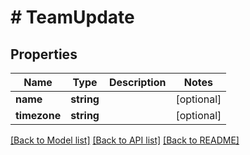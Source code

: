 # # TeamUpdate

## Properties

Name | Type | Description | Notes
------------ | ------------- | ------------- | -------------
**name** | **string** |  | [optional]
**timezone** | **string** |  | [optional]

[[Back to Model list]](../../README.md#models) [[Back to API list]](../../README.md#endpoints) [[Back to README]](../../README.md)
